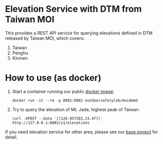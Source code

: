# Elevation Service with DTM from Taiwan MOI

This provides a REST API service for querying elevations defined in DTM released by Taiwan MOI, which covers:

1. Taiwan
1. Penghu
1. Kinmen

# How to use (as docker)

1. Start a container running our public [docker image](https://hub.docker.com/r/outdoorsafetylab/moidemd):
    ```shell
    docker run -it --rm -p 8082:8082 outdoorsafetylab/moidemd
    ```
1. Try to query the elevation of Mt. Jade, highest peak of Taiwan:
    ```shell
    curl -XPOST --data '[[120.957283,23.47]]' http://127.0.0.1:8082/v1/elevations
    ```

If you need elevation service for other area, please see our [base project](https://github.com/outdoorsafetylab/demd) for detail.
